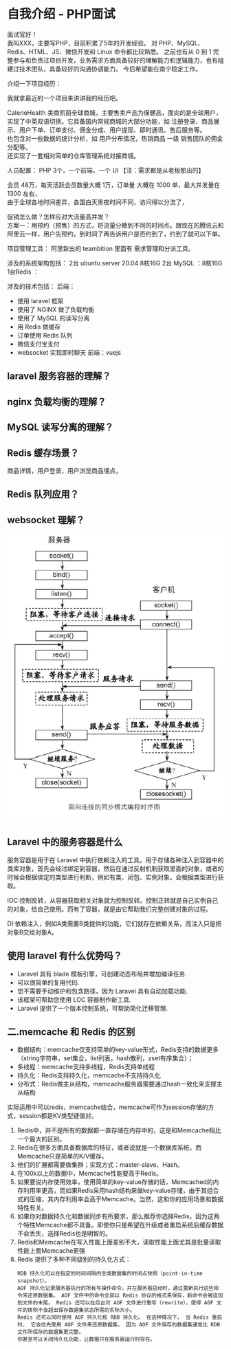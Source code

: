 # 自我介绍 - PHP面试

面试官好！  
我叫XXX，主要写PHP，目前积累了5年的开发经验。
对 PHP、MySQL、Redis、HTML、JS、微信开发和 Linux 命令都比较熟悉。
之前也有从 0 到 1 完整参与和负责过项目开发，业务需求方面具备较好的理解能力和逻辑能力，也有组建过技术团队，具备较好的沟通协调能力。
今后希望能在南宁稳定工作。


介绍一下项目经历：

我就拿最近的一个项目来讲讲我的经历吧。

CalerieHealth 美商凯丽全球商城，主要售卖产品为保健品，面向的是全球用户，实现了中英双语切换。它具备国内常规商城的大部分功能，如 注册登录、商品展示、用户下单、订单支付、佣金分成、用户提现、即时通讯、售后服务等。  
也包含对一些数据的统计分析，如 用户分布情况，热销商品 一级 销售团队的佣金分配等。  
还实现了一套相对简单的仓库管理系统对接商城。

人员配置：
PHP 3个，一个前端，一个 UI
【注：需求都是从老板那出的】

会员 48万，每天活跃会员数量大概 1万，订单量 大概在 1000 单，最大并发量在 1300 左右，    
由于全球各地时间差异，各国白天黑夜时间不同，访问得以分流了，

促销怎么做？怎样应对大流量高并发？  
方案一：用预约（预售）的方式，将流量分散到不同的时间点。跟现在的腾讯云和阿里云一样，用户先预约，到时间了再告诉用户是否约到了，约到了就可以下单。

项目管理工具：
阿里新出的 teambition 里面有 需求管理和分派工具。

涉及的系统架构包括：
2台 ubuntu server 20.04  8核16G
2台 MySQL ：8核16G
1台Redis ：

涉及的技术包括：
后端：
- 使用 laravel 框架
- 使用了 NGINX 做了负载均衡
- 使用了 MySQL 的读写分离
- 用 Redis 做缓存
- 订单使用 Redis 队列
- 微信支付宝支付
- websocket 实现即时聊天
前端：vuejs


## laravel 服务容器的理解？
## nginx 负载均衡的理解？
## MySQL 读写分离的理解？
## Redis 缓存场景？
商品详情，用户登录，用户浏览商品埋点，
## Redis 队列应用？
## websocket 理解？
![](./PHP知识结构/images/websocket图示.png)


## Laravel 中的服务容器是什么
服务容器是用于在 Laravel 中执行依赖注入的工具。用于存储各种注入到容器中的类库对象，首先会经过绑定到容器，然后在通过反射机制获取里面的对象，或者的时候会根据绑定的类型进行判断，例如有类、闭包、实例对象。会根据类型进行获取。

IOC:控制反转，从容器获取相关对象就为控制反转。控制正转就是自己实例自己的对象，给自己使用。而有了容器，就是由它帮助我们完整创建对象的过程。

DI:依赖注入，例如A类需要B类提供的功能，它们就存在依赖关系，而注入只是把对象B交给对象A。

## 使用 laravel 有什么优势吗？
- Laravel 具有 blade 模板引擎，可创建动态布局并增加编译任务.
- 可以很简单的复用代码.
- 您不需要手动维护和包含路径，因为 Laravel 具有自动加载功能.
- 该框架可帮助您使用 LOC 容器制作新工具.
- Laravel 提供了一个版本控制系统，可帮助简化迁移管理.


## 二.memcache 和 Redis 的区别
- 数据结构：memcache仅支持简单的key-value形式，Redis支持的数据更多（string字符串，set集合，list列表，hash散列，zset有序集合）；
- 多线程：memcache支持多线程，Redis支持单线程
- 持久化：Redis支持持久化，memcache不支持持久化
- 分布式：Redis做主从结构，memcache服务器需要通过hash一致化来支撑主从结构

实际运用中可以redis，memcache结合，memcache可作为session存储的方式，session都是KV类型键值对。

1. Redis中，并不是所有的数据都一直存储在内存中的，这是和Memcache相比一个最大的区别。
1. Redis在很多方面具备数据库的特征，或者说就是一个数据库系统，而Memcache只是简单的K/V缓存。
1. 他们的扩展都需要做集群；实现方式：master-slave、Hash。
1. 在100k以上的数据中，Memcache性能要高于Redis。
1. 如果要说内存使用效率，使用简单的key-value存储的话，Memcached的内存利用率更高，而如果Redis采用hash结构来做key-value存储，由于其组合式的压缩，其内存利用率会高于Memcache。当然，这和你的应用场景和数据特性有关。
1. 如果你对数据持久化和数据同步有所要求，那么推荐你选择Redis，因为这两个特性Memcache都不具备。即使你只是希望在升级或者重启系统后缓存数据不会丢失，选择Redis也是明智的。
1. Redis和Memcache在写入性能上面差别不大，读取性能上面尤其是批量读取性能上面Memcache更强
1. Redis 提供了多种不同级别的持久化方式：
    ```
    RDB 持久化可以在指定的时间间隔内生成数据集的时间点快照（point-in-time snapshot）。
    AOF 持久化记录服务器执行的所有写操作命令，并在服务器启动时，通过重新执行这些命令来还原数据集。 AOF 文件中的命令全部以 Redis 协议的格式来保存，新命令会被追加到文件的末尾。 Redis 还可以在后台对 AOF 文件进行重写（rewrite），使得 AOF 文件的体积不会超出保存数据集状态所需的实际大小。
    Redis 还可以同时使用 AOF 持久化和 RDB 持久化。 在这种情况下， 当 Redis 重启时， 它会优先使用 AOF 文件来还原数据集， 因为 AOF 文件保存的数据集通常比 RDB 文件所保存的数据集更完整。
    你甚至可以关闭持久化功能，让数据只在服务器运行时存在。
    ```